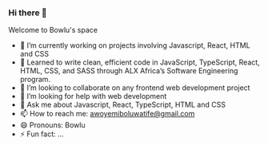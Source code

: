 ### Hi there 👋

Welcome to Bowlu's space

- 🔭 I’m currently working on projects involving Javascript, React, HTML and CSS
- 🌱 Learned to write clean, efficient code in JavaScript, TypeScript, React, HTML, CSS, and SASS through ALX Africa’s Software Engineering program.
- 👯 I’m looking to collaborate on any frontend web development project
- 🤔 I’m looking for help with web development
- 💬 Ask me about Javascript, React, TypeScript, HTML and CSS
- 📫 How to reach me: awoyemiboluwatife@gmail.com
- 😄 Pronouns: Bowlu
- ⚡ Fun fact: ...
